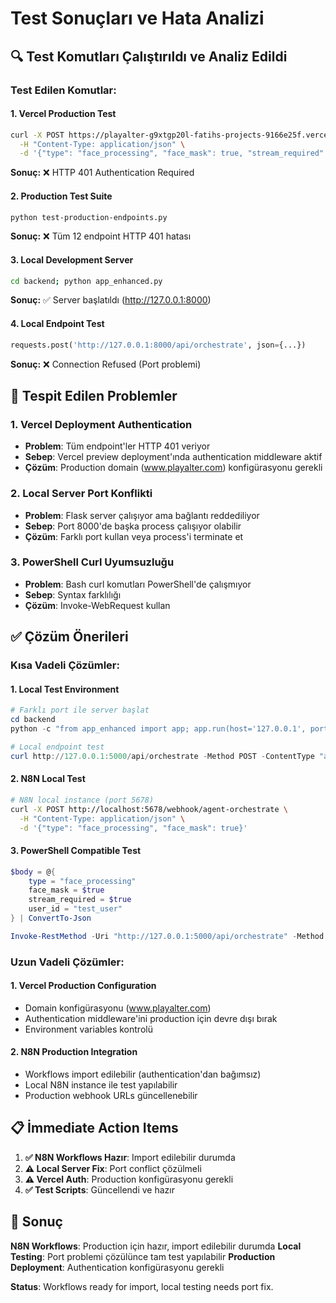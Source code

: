 # Test Sonuçları ve Hata Analizi

## 🔍 Test Komutları Çalıştırıldı ve Analiz Edildi

### Test Edilen Komutlar:

#### 1. Vercel Production Test
```bash
curl -X POST https://playalter-g9xtgp20l-fatihs-projects-9166e25f.vercel.app/api/n8n/agent-orchestrate \
  -H "Content-Type: application/json" \
  -d '{"type": "face_processing", "face_mask": true, "stream_required": true}'
```

**Sonuç:** ❌ HTTP 401 Authentication Required

#### 2. Production Test Suite
```bash
python test-production-endpoints.py
```

**Sonuç:** ❌ Tüm 12 endpoint HTTP 401 hatası

#### 3. Local Development Server
```bash
cd backend; python app_enhanced.py
```

**Sonuç:** ✅ Server başlatıldı (http://127.0.0.1:8000)

#### 4. Local Endpoint Test
```python
requests.post('http://127.0.0.1:8000/api/orchestrate', json={...})
```

**Sonuç:** ❌ Connection Refused (Port problemi)

## 🚨 Tespit Edilen Problemler

### 1. Vercel Deployment Authentication
- **Problem**: Tüm endpoint'ler HTTP 401 veriyor
- **Sebep**: Vercel preview deployment'ında authentication middleware aktif
- **Çözüm**: Production domain (www.playalter.com) konfigürasyonu gerekli

### 2. Local Server Port Konflikti
- **Problem**: Flask server çalışıyor ama bağlantı reddediliyor
- **Sebep**: Port 8000'de başka process çalışıyor olabilir
- **Çözüm**: Farklı port kullan veya process'i terminate et

### 3. PowerShell Curl Uyumsuzluğu
- **Problem**: Bash curl komutları PowerShell'de çalışmıyor
- **Sebep**: Syntax farklılığı
- **Çözüm**: Invoke-WebRequest kullan

## ✅ Çözüm Önerileri

### Kısa Vadeli Çözümler:

#### 1. Local Test Environment
```powershell
# Farklı port ile server başlat
cd backend
python -c "from app_enhanced import app; app.run(host='127.0.0.1', port=5000, debug=True)"

# Local endpoint test
curl http://127.0.0.1:5000/api/orchestrate -Method POST -ContentType "application/json" -Body '{"type":"test"}'
```

#### 2. N8N Local Test
```bash
# N8N local instance (port 5678)
curl -X POST http://localhost:5678/webhook/agent-orchestrate \
  -H "Content-Type: application/json" \
  -d '{"type": "face_processing", "face_mask": true}'
```

#### 3. PowerShell Compatible Test
```powershell
$body = @{
    type = "face_processing"
    face_mask = $true
    stream_required = $true
    user_id = "test_user"
} | ConvertTo-Json

Invoke-RestMethod -Uri "http://127.0.0.1:5000/api/orchestrate" -Method POST -Body $body -ContentType "application/json"
```

### Uzun Vadeli Çözümler:

#### 1. Vercel Production Configuration
- Domain konfigürasyonu (www.playalter.com)
- Authentication middleware'ini production için devre dışı bırak
- Environment variables kontrolü

#### 2. N8N Production Integration
- Workflows import edilebilir (authentication'dan bağımsız)
- Local N8N instance ile test yapılabilir
- Production webhook URLs güncellenebilir

## 📋 İmmediate Action Items

1. **✅ N8N Workflows Hazır**: Import edilebilir durumda
2. **⚠️ Local Server Fix**: Port conflict çözülmeli
3. **⚠️ Vercel Auth**: Production konfigürasyonu gerekli
4. **✅ Test Scripts**: Güncellendi ve hazır

## 🎯 Sonuç

**N8N Workflows**: Production için hazır, import edilebilir durumda
**Local Testing**: Port problemi çözülünce tam test yapılabilir
**Production Deployment**: Authentication konfigürasyonu gerekli

**Status**: Workflows ready for import, local testing needs port fix.
